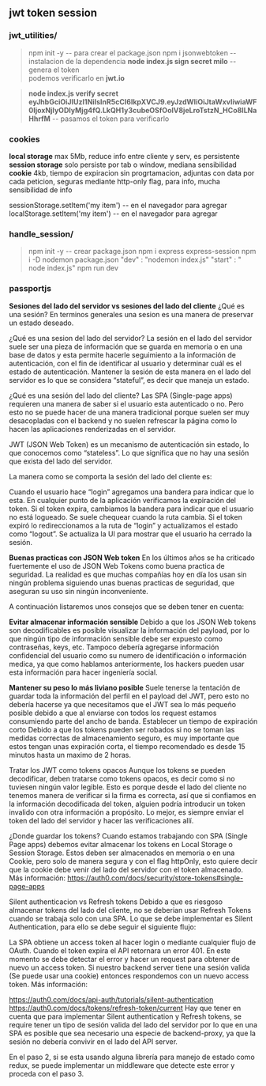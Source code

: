 ## jwt token session
### jwt_utilities/
> npm init -y -- para crear el package.json
> npm i jsonwebtoken -- instalacion de la dependencia
>  **node index.js sign secret milo** -- genera el token  
podemos verificarlo en **jwt.io**

> **node index.js verify secret eyJhbGciOiJIUzI1NiIsInR5cCI6IkpXVCJ9.eyJzdWIiOiJtaWxvIiwiaWF0IjoxNjIyODIyMjg4fQ.LkQH1y3cubeOSfOolV8jeLroTstzN_HCo8lLNaHhrfM** -- pasamos el token para verificarlo  

### cookies
**local storage** max 5Mb, reduce info entre cliente y serv, es persistente  
**session storage** solo persiste por tab o window, mediana sensibilidad  
**cookie** 4kb, tiempo de expiracion sin progrtamacion, adjuntas con data por cada peticion, seguras mediante http-only flag, para info, mucha sensibilidad de info 

sessionStorage.setItem('my item') -- en el navegador para agregar
localStorage.setItem('my item') -- en el navegador para agregar  

### handle_session/

> npm init -y -- crear package.json
> npm i express express-session
> npm i -D nodemon
> package.json
    "dev" : "nodemon index.js"
    "start" : " node index.js"
> npm run dev

### passportjs

**Sesiones del lado del servidor vs sesiones del lado del cliente**
¿Qué es una sesión?
En terminos generales una sesion es una manera de preservar un estado deseado.

¿Qué es una sesion del lado del servidor?
La sesión en el lado del servidor suele ser una pieza de información que se guarda en memoria o en una base de datos y esta permite hacerle seguimiento a la información de autenticación, con el fin de identificar al usuario y determinar cuál es el estado de autenticación. Mantener la sesión de esta manera en el lado del servidor es lo que se considera “stateful”, es decir que maneja un estado.

¿Qué es una sesión del lado del cliente?
Las SPA (Single-page apps) requieren una manera de saber si el usuario esta autenticado o no. Pero esto no se puede hacer de una manera tradicional porque suelen ser muy desacopladas con el backend y no suelen refrescar la página como lo hacen las aplicaciones renderizadas en el servidor.

JWT (JSON Web Token) es un mecanismo de autenticación sin estado, lo que conocemos como “stateless”. Lo que significa que no hay una sesión que exista del lado del servidor.

La manera como se comporta la sesión del lado del cliente es:

Cuando el usuario hace “login” agregamos una bandera para indicar que lo esta.
En cualquier punto de la aplicación verificamos la expiración del token.
Si el token expira, cambiamos la bandera para indicar que el usuario no está logueado.
Se suele chequear cuando la ruta cambia.
Si el token expiró lo redireccionamos a la ruta de “login” y actualizamos el estado como “logout”.
Se actualiza la UI para mostrar que el usuario ha cerrado la sesión.

**Buenas practicas con JSON Web token**
En los últimos años se ha criticado fuertemente el uso de JSON Web Tokens como buena practica de seguridad. La realidad es que muchas compañías hoy en día los usan sin ningún problema siguiendo unas buenas practicas de seguridad, que aseguran su uso sin ningún inconveniente.

A continuación listaremos unos consejos que se deben tener en cuenta:

**Evitar almacenar información sensible**
Debido a que los JSON Web tokens son decodificables es posible visualizar la información del payload, por lo que ningún tipo de información sensible debe ser expuesto como contraseñas, keys, etc. Tampoco debería agregarse información confidencial del usuario como su numero de identificación o información medica, ya que como hablamos anteriormente, los hackers pueden usar esta información para hacer ingeniería social.

**Mantener su peso lo más liviano posible**
Suele tenerse la tentación de guardar toda la información del perfil en el payload del JWT, pero esto no debería hacerse ya que necesitamos que el JWT sea lo más pequeño posible debido a que al enviarse con todos los request estamos consumiendo parte del ancho de banda.
Establecer un tiempo de expiración corto
Debido a que los tokens pueden ser robados si no se toman las medidas correctas de almacenamiento seguro, es muy importante que estos tengan unas expiración corta, el tiempo recomendado es desde 15 minutos hasta un maximo de 2 horas.

Tratar los JWT como tokens opacos
Aunque los tokens se pueden decodificar, deben tratarse como tokens opacos, es decir como si no tuviesen ningún valor legible. Esto es porque desde el lado del cliente no tenemos manera de verificar si la firma es correcta, así que si confiamos en la información decodificada del token, alguien podría introducir un token invalido con otra información a propósito. Lo mejor, es siempre enviar el token del lado del servidor y hacer las verificaciones allí.

¿Donde guardar los tokens?
Cuando estamos trabajando con SPA (Single Page apps) debemos evitar almacenar los tokens en Local Storage o Session Storage. Estos deben ser almacenados en memoria o en una Cookie, pero solo de manera segura y con el flag httpOnly, esto quiere decir que la cookie debe venir del lado del servidor con el token almacenado. Más información: https://auth0.com/docs/security/store-tokens#single-page-apps

Silent authenticacion vs Refresh tokens
Debido a que es riesgoso almacenar tokens del lado del cliente, no se deberian usar Refresh Tokens cuando se trabaja solo con una SPA. Lo que se debe implementar es Silent Authentication, para ello se debe seguir el siguiente flujo:

La SPA obtiene un access token al hacer login o mediante cualquier flujo de OAuth.
Cuando el token expira el API retornara un error 401.
En este momento se debe detectar el error y hacer un request para obtener de nuevo un access token.
Si nuestro backend server tiene una sesión valida (Se puede usar una cookie) entonces respondemos con un nuevo access token.
Más información:

https://auth0.com/docs/api-auth/tutorials/silent-authentication
https://auth0.com/docs/tokens/refresh-token/current
Hay que tener en cuenta que para implementar Silent authentication y Refresh tokens, se require tener un tipo de sesión valida del lado del servidor por lo que en una SPA es posible que sea necesario una especie de backend-proxy, ya que la sesión no debería convivir en el lado del API server.

En el paso 2, si se esta usando alguna librería para manejo de estado como redux, se puede implementar un middleware que detecte este error y proceda con el paso 3.

